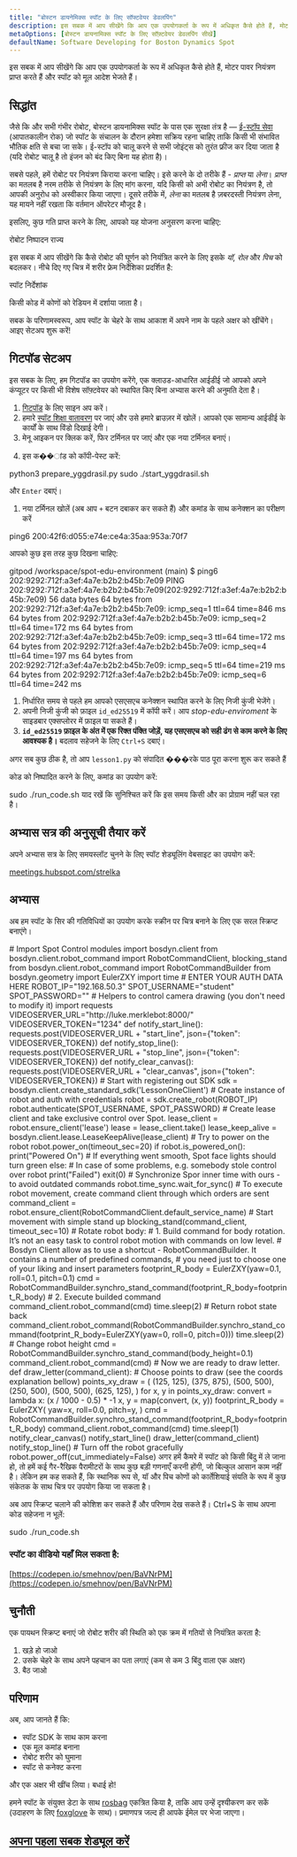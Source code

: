 ```yaml
---
title: "बोस्टन डायनेमिक्स स्पॉट के लिए सॉफ्टवेयर डेवलपिंग"
description: इस सबक में आप सीखेंगे कि आप एक उपयोगकर्ता के रूप में अधिकृत कैसे होते हैं, मोटर पावर नियंत्रण प्राप्त करते हैं और स्पॉट को मूल आदेश भेजते हैं।
metaOptions: [बोस्टन डायनामिक्स स्पॉट के लिए सॉफ़्टवेयर डेवलपिंग सीखें]
defaultName: Software Developing for Boston Dynamics Spot
---
```


<RoboAcademyText fWeight="500">
इस सबक में आप सीखेंगे कि आप एक उपयोगकर्ता के रूप में अधिकृत कैसे होते हैं, मोटर पावर नियंत्रण प्राप्त करते हैं और स्पॉट को मूल आदेश भेजते हैं।
</RoboAcademyText>

## सिद्धांत

जैसे कि और सभी गंभीर रोबोट, बोस्टन डायनामिक्स स्पॉट के पास एक सुरक्षा तंत्र है — [ई-स्टॉप सेवा](https://dev.bostondynamics.com/docs/concepts/estop_service) (आपातकालीन रोक) जो स्पॉट के संचालन के दौरान हमेशा सक्रिय रहना चाहिए ताकि किसी भी संभावित भौतिक क्षति से बचा जा सके। ई-स्टॉप को चालू करने से सभी जोइंट्स को तुरंत फ्रीज कर दिया जाता है (यदि रोबोट चालू है तो इंजन को बंद किए बिना यह होता है)।

सबसे पहले, हमें रोबोट पर नियंत्रण किराया करना चाहिए। इसे करने के दो तरीके हैं - *प्राप्त* या *लेना*। *प्राप्त* का मतलब है नरम तरीके से नियंत्रण के लिए मांग करना, यदि किसी को अभी रोबोट का नियंत्रण है, तो आपकी अनुरोध को अस्वीकार किया जाएगा। दूसरे तरीके में, *लेना* का मतलब है ज़बरदस्ती नियंत्रण लेना, यह मायने नहीं रखता कि वर्तमान ऑपरेटर मौजूद है।

इसलिए, कुछ गति प्राप्त करने के लिए, आपको यह योजना अनुसरण करना चाहिए:

<LessonImages src="boston-dynamics-spot/e_stop_scheme.png" alt="रोबोट क्रियान्वयन स्थितियाँ" imageClasses="mb"/>

रोबोट निष्पादन राज्य

इस सबक में आप सीखेंगे कि कैसे रोबोट की घूर्णन को नियंत्रित करने के लिए इसके *यॉ*, *रोल* और *पिच* को बदलकर। नीचे दिए गए चित्र में शरीर फ्रेम निर्देशिका प्रदर्शित है:

<LessonImages src="boston-dynamics-spot/spot_coords.png" alt="स्पॉट निर्देशांक" imageClasses="mb"/>

स्पॉट निर्देशांक

<RoboAcademyText fWeight="300" fSize="90%">
किसी कोड में कोणों को रेडियन में दर्शाया जाता है।
</RoboAcademyText>

सबक के परिणामस्वरूप, आप स्पॉट के चेहरे के साथ आकाश में अपने नाम के पहले अक्षर को खींचेंगे। आइए सेटअप शुरू करें!

## गिटपॉड सेटअप

इस सबक के लिए, हम गिटपॉड का उपयोग करेंगे, एक क्लाउड-आधारित आईडीई जो आपको अपने कंप्यूटर पर किसी भी विशेष सॉफ़्टवेयर को स्थापित किए बिना अभ्यास करने की अनुमति देता है।

1. [गिटपॉड](https://gitpod.io/) के लिए साइन अप करें।
2. हमारे [स्पॉट शिक्षा वातावरण](https://gitpod.io/#github.com/merklebot/spot-edu-environment) पर जाएं और उसे हमारे ब्राउज़र में खोलें। आपको एक सामान्य आईडीई के कार्यों के साथ विंडो दिखाई देगी। 
3. मेनू आइकन पर क्लिक करें, फिर टर्मिनल पर जाएं और एक नया टर्मिनल बनाएं।

<LessonImages src="boston-dynamics-spot/gitpod_terminal.png" alt="terminal" imageClasses="mb"/>
    
    
4. इस क��ांड को कॉपी-पेस्ट करें:

<LessonCodeWrapper language="bash" codeClass="big-code">
python3 prepare_yggdrasil.py
sudo ./start_yggdrasil.sh

</LessonCodeWrapper>

और `Enter` दबाएं।

1. नया टर्मिनल खोलें (अब आप `+` बटन दबाकर कर सकते हैं) और कमांड के साथ कनेक्शन का परीक्षण करें

<LessonCodeWrapper language="bash" codeClass="big-code">
ping6 200:42f6:d055:e74e:ce4a:35aa:953a:70f7

</LessonCodeWrapper>

आपको कुछ इस तरह कुछ दिखना चाहिए:

<LessonCodeWrapper language="bash" codeClass="big-code">
gitpod /workspace/spot-edu-environment (main) $ ping6 202:9292:712f:a3ef:4a7e:b2b2:b45b:7e09
PING 202:9292:712f:a3ef:4a7e:b2b2:b45b:7e09(202:9292:712f:a3ef:4a7e:b2b2:b45b:7e09) 56 data bytes
64 bytes from 202:9292:712f:a3ef:4a7e:b2b2:b45b:7e09: icmp_seq=1 ttl=64 time=846 ms
64 bytes from 202:9292:712f:a3ef:4a7e:b2b2:b45b:7e09: icmp_seq=2 ttl=64 time=172 ms
64 bytes from 202:9292:712f:a3ef:4a7e:b2b2:b45b:7e09: icmp_seq=3 ttl=64 time=172 ms
64 bytes from 202:9292:712f:a3ef:4a7e:b2b2:b45b:7e09: icmp_seq=4 ttl=64 time=197 ms
64 bytes from 202:9292:712f:a3ef:4a7e:b2b2:b45b:7e09: icmp_seq=5 ttl=64 time=219 ms
64 bytes from 202:9292:712f:a3ef:4a7e:b2b2:b45b:7e09: icmp_seq=6 ttl=64 time=242 ms

</LessonCodeWrapper>

1. निर्धारित समय से पहले हम आपको एसएसएच कनेक्शन स्थापित करने के लिए निजी कुंजी भेजेंगे।
2. अपनी निजी कुंजी को फ़ाइल `id_ed25519` में कॉपी करें। आप *stop-edu-enviroment* के साइडबार एक्सप्लोरर में फ़ाइल पा सकते हैं।
3. **`id_ed25519` फ़ाइल के अंत में एक रिक्त पंक्ति जोड़ें, यह एसएसएच को सही ढंग से काम करने के लिए आवश्यक है।** बदलाव सहेजने के लिए `Ctrl+S` दबाएं।

अगर सब कुछ ठीक है, तो आप `lesson1.py` को संपादित ���रके पाठ पूरा करना शुरू कर सकते हैं

कोड को निष्पादित करने के लिए, कमांड का उपयोग करें:


<LessonCodeWrapper language="bash">
sudo ./run_code.sh

</LessonCodeWrapper>


<RoboAcademyText fWeight="700" fStyle="normal">
याद रखें कि सुनिश्चित करें कि इस समय किसी और का प्रोग्राम नहीं चल रहा है।
</RoboAcademyText>


## अभ्यास सत्र की अनुसूची तैयार करें

अपने अभ्यास सत्र के लिए समयस्लॉट चुनने के लिए स्पॉट शेड्यूलिंग वेबसाइट का उपयोग करें:

[meetings.hubspot.com/strelka](https://meetings.hubspot.com/strelka)

## अभ्यास

अब हम स्पॉट के सिर की गतिविधियों का उपयोग करके स्क्रीन पर चित्र बनाने के लिए एक सरल स्क्रिप्ट बनाएंगे।

<LessonCodeWrapper language="python" codeClass="big-code">
# Import Spot Control modules
import bosdyn.client
from bosdyn.client.robot_command import RobotCommandClient, blocking_stand
from bosdyn.client.robot_command import RobotCommandBuilder
from bosdyn.geometry import EulerZXY
import time
# ENTER YOUR AUTH DATA HERE
ROBOT_IP="192.168.50.3"
SPOT_USERNAME="student"
SPOT_PASSWORD=""
# Helpers to control camera drawing (you don't need to modify it)
import requests
VIDEOSERVER_URL="http://luke.merklebot:8000/"
VIDEOSERVER_TOKEN="1234"
def notify_start_line():
  requests.post(VIDEOSERVER_URL + "start_line", json={"token": VIDEOSERVER_TOKEN})
def notify_stop_line():
  requests.post(VIDEOSERVER_URL + "stop_line", json={"token": VIDEOSERVER_TOKEN})
def notify_clear_canvas():
    requests.post(VIDEOSERVER_URL + "clear_canvas", json={"token": VIDEOSERVER_TOKEN})
# Start with registering out SDK
sdk = bosdyn.client.create_standard_sdk('LessonOneClient')
# Create instance of robot and auth with credentials
robot = sdk.create_robot(ROBOT_IP)
robot.authenticate(SPOT_USERNAME, SPOT_PASSWORD)
# Create lease client and take exclusive control over Spot.  
lease_client = robot.ensure_client('lease')
lease = lease_client.take()
lease_keep_alive = bosdyn.client.lease.LeaseKeepAlive(lease_client)
# Try to power on the robot
robot.power_on(timeout_sec=20)
if robot.is_powered_on():
    print("Powered On")
		# If everything went smooth, Spot face lights should turn green
else:
		# In case of some problems, e.g. somebody stole control over robot
    print("Failed")
    exit(0)
# Synchronize Spor inner time with ours - to avoid outdated commands
robot.time_sync.wait_for_sync()
# To execute robot movement, create command client through which orders are sent
command_client = robot.ensure_client(RobotCommandClient.default_service_name)
# Start movement with simple stand up
blocking_stand(command_client, timeout_sec=10)
# Rotate robot body:
#  1. Build command for body rotation. It’s not an easy task to control robot motion with commands on low level. 
#     Bosdyn Client allow as to use a shortcut - RobotCommandBuilder. It contains a number of predefined commands, 
#     you need just to choose one of your liking and insert parameters
footprint_R_body = EulerZXY(yaw=0.1, roll=0.1, pitch=0.1)
cmd = RobotCommandBuilder.synchro_stand_command(footprint_R_body=footprint_R_body)
#  2. Execute builded command
command_client.robot_command(cmd)
time.sleep(2)
# Return robot state back
command_client.robot_command(RobotCommandBuilder.synchro_stand_command(footprint_R_body=EulerZXY(yaw=0, roll=0, pitch=0)))
time.sleep(2)
# Change robot height
cmd = RobotCommandBuilder.synchro_stand_command(body_height=0.1)
command_client.robot_command(cmd)
# Now we are ready to draw letter. 
def draw_letter(command_client):
		# Choose points to draw (see the coords explanation bellow)
    points_xy_draw = (
        (125, 125),
        (375, 875),
        (500, 500),
        (250, 500),
        (500, 500),
        (625, 125),
    )
    for x, y in points_xy_draw:
        convert = lambda x: (x / 1000 - 0.5) * -1
        x, y = map(convert, (x, y))
        footprint_R_body = EulerZXY(
            yaw=x, 
            roll=0.0, 
            pitch=y,
        )
        cmd = RobotCommandBuilder.synchro_stand_command(footprint_R_body=footprint_R_body)
        command_client.robot_command(cmd)
        time.sleep(1)
notify_clear_canvas()
notify_start_line()
draw_letter(command_client)
notify_stop_line()
# Turn off the robot gracefully
robot.power_off(cut_immediately=False)

</LessonCodeWrapper>

<RoboAcademyText fWeight="300" fSize="90%">
अगर हमें कैमरे में स्पॉट को किसी बिंदु में ले जाना हो, तो हमें कई गैर-रैखिक पैरामीटरों के साथ कुछ बड़ी गणनाएँ करनी होंगी, जो बिल्कुल आसान काम नहीं है। लेकिन हम कह सकते हैं, कि स्थानिक रूप से, यॉ और पिच कोणों को कार्तेशियाई संयति के रूप में कुछ संकेतक के साथ चित्र पर उपयोग किया जा सकता है।
</RoboAcademyText>


<LessonImages src="boston-dynamics-spot/cartesian.jpeg" alt="spot" imageClasses="mb"/>

अब आप स्क्रिप्ट चलाने की कोशिश कर सकते हैं और परिणाम देख सकते हैं। Ctrl+S के साथ अपना कोड सहेजना न भूलें:

<LessonCodeWrapper language="bash">
sudo ./run_code.sh
</LessonCodeWrapper>


### स्पॉट का वीडियो यहाँ मिल सकता है:
[https://codepen.io/smehnov/pen/BaVNrPM](https://codepen.io/smehnov/pen/BaVNrPM)


## चुनौती
एक पायथन स्क्रिप्ट बनाएं जो रोबोट शरीर की स्थिति को एक क्रम में गतियों से नियंत्रित करता है:

1. खड़े हो जाओ
2. उसके चेहरे के साथ अपने पहचान का पता लगाएं (कम से कम 3 बिंदु वाला एक अक्षर)
3. बैठ जाओ

## परिणाम

अब, आप जानते हैं कि:

- स्पॉट SDK के साथ काम करना
- एक मूल कमांड बनाना
- रोबोट शरीर को घुमाना
- स्पॉट से कनेक्ट करना

और एक अक्षर भी खींच लिया। बधाई हो!


<RoboAcademyText fWeight="500">

हमने स्पॉट के संयुक्त डेटा के साथ [rosbag](http://wiki.ros.org/rosbag) एकत्रित किया है, ताकि आप उन्हें दृश्यीकरण कर सकें (उदाहरण के लिए [foxglove](https://www.notion.so/Lesson-1-Emergency-Stop-Initialization-Body-Position-Control-4ccf6316330d4680ab1bb571b2b788d5) के साथ)। प्रमाणपत्र जल्द ही आपके ईमेल पर भेजा जाएगा।

</RoboAcademyText> 


## [अपना पहला सबक शेड्यूल करें](https://meetings.hubspot.com/strelka)